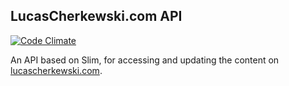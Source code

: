 ## LucasCherkewski.com API

[![Code Climate](https://codeclimate.com/github/lchski/lucascherkewski.com-api/badges/gpa.svg)](https://codeclimate.com/github/lchski/lucascherkewski.com-api)

An API based on Slim, for accessing and updating the content on [lucascherkewski.com](http://lucascherkewski.com).
